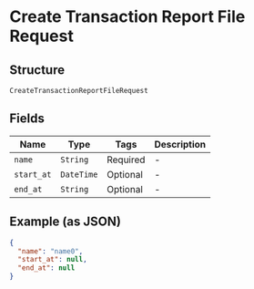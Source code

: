 
# Create Transaction Report File Request

## Structure

`CreateTransactionReportFileRequest`

## Fields

| Name | Type | Tags | Description |
|  --- | --- | --- | --- |
| `name` | `String` | Required | - |
| `start_at` | `DateTime` | Optional | - |
| `end_at` | `String` | Optional | - |

## Example (as JSON)

```json
{
  "name": "name0",
  "start_at": null,
  "end_at": null
}
```

